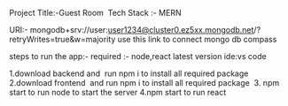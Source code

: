 
Project Title:-Guest Room 
Tech Stack :- MERN 


URI:- mongodb+srv://user:user1234@cluster0.ez5xx.mongodb.net/<dbname>?retryWrites=true&w=majority
use this link to connect mongo db compass

steps to run the app:-
required :- node,react latest version
ide:vs code


1.download backend and  run npm i to install all required package
2.download frontend  and run npm i to install all required package 
3. npm start to run node to start the server
4.npm start to run react
